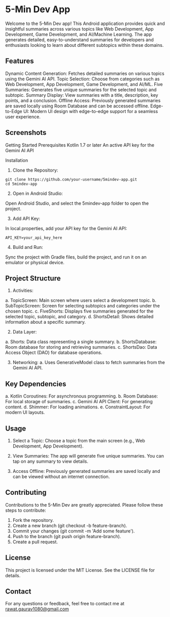 # 5-Min Dev App

Welcome to the 5-Min Dev app! This Android application provides quick and insightful summaries across various topics like Web Development, App Development, Game Development, and AI/Machine Learning. The app generates detailed, easy-to-understand summaries for developers and enthusiasts looking to learn about different subtopics within these domains.

## Features
Dynamic Content Generation: Fetches detailed summaries on various topics using the Gemini AI API.
Topic Selection: Choose from categories such as Web Development, App Development, Game Development, and AI/ML.
Five Summaries: Generates five unique summaries for the selected topic and subtopic.
Summary Display: View summaries with a title, description, key points, and a conclusion.
Offline Access: Previously generated summaries are saved locally using Room Database and can be accessed offline.
Edge-to-Edge UI: Modern UI design with edge-to-edge support for a seamless user experience.

## Screenshots

Getting Started
Prerequisites
Kotlin 1.7 or later
An active API key for the Gemini AI API

Installation
1. Clone the Repository:

```
git clone https://github.com/your-username/5mindev-app.git
cd 5mindev-app
```

2. Open in Android Studio:

Open Android Studio, and select the 5mindev-app folder to open the project.

3. Add API Key:

In local.properties, add your API key for the Gemini AI API:

``API_KEY=your_api_key_here``

4. Build and Run:

Sync the project with Gradle files, build the project, and run it on an emulator or physical device.

## Project Structure

1. Activities:

a. TopicScreen: Main screen where users select a development topic.
b. SubTopicScreen: Screen for selecting subtopics and categories under the chosen topic.
c. FiveShorts: Displays five summaries generated for the selected topic, subtopic, and category.
d. ShortsDetail: Shows detailed information about a specific summary.

2. Data Layer:

a. Shorts: Data class representing a single summary.
b. ShortsDatabase: Room database for storing and retrieving summaries.
c. ShortsDao: Data Access Object (DAO) for database operations.

3. Networking:
a. Uses GenerativeModel class to fetch summaries from the Gemini AI API.

## Key Dependencies

a. Kotlin Coroutines: For asynchronous programming.
b. Room Database: For local storage of summaries.
c. Gemini AI API Client: For generating content.
d. Shimmer: For loading animations.
e. ConstraintLayout: For modern UI layouts.

## Usage

1. Select a Topic: Choose a topic from the main screen (e.g., Web Development, App Development).

2. View Summaries: The app will generate five unique summaries. You can tap on any summary to view details.

3. Access Offline: Previously generated summaries are saved locally and can be viewed without an internet connection.

##  Contributing

Contributions to the 5-Min Dev are greatly appreciated. Please follow these steps to contribute:

1. Fork the repository.
2. Create a new branch (git checkout -b feature-branch).
3. Commit your changes (git commit -m 'Add some feature').
4. Push to the branch (git push origin feature-branch).
5. Create a pull request.

##  License
This project is licensed under the MIT License. See the LICENSE file for details.

##  Contact
For any questions or feedback, feel free to contact me at rawat.gaurav1080@gmail.com
